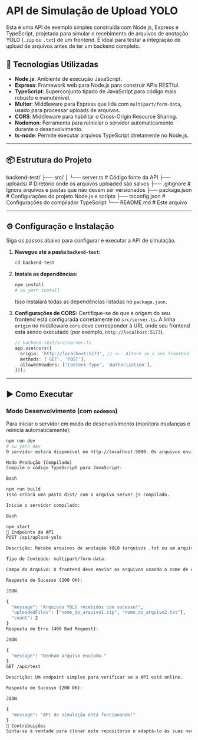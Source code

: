 # API de Simulação de Upload YOLO

Esta é uma API de exemplo simples construída com Node.js, Express e TypeScript, projetada para simular o recebimento de arquivos de anotação YOLO (`.zip` ou `.txt`) de um frontend. É ideal para testar a integração de upload de arquivos antes de ter um backend completo.

## 🚀 Tecnologias Utilizadas

* **Node.js**: Ambiente de execução JavaScript.
* **Express**: Framework web para Node.js para construir APIs RESTful.
* **TypeScript**: Superconjunto tipado de JavaScript para código mais robusto e manutenível.
* **Multer**: Middleware para Express que lida com `multipart/form-data`, usado para processar uploads de arquivos.
* **CORS**: Middleware para habilitar o Cross-Origin Resource Sharing.
* **Nodemon**: Ferramenta para reiniciar o servidor automaticamente durante o desenvolvimento.
* **ts-node**: Permite executar arquivos TypeScript diretamente no Node.js.

---

## 📦 Estrutura do Projeto

backend-test/
├── src/
│   └── server.ts           # Código fonte da API
├── uploads/                # Diretório onde os arquivos uploaded são salvos
├── .gitignore              # Ignora arquivos e pastas que não devem ser versionados
├── package.json            # Configurações do projeto Node.js e scripts
├── tsconfig.json           # Configurações do compilador TypeScript
└── README.md               # Este arquivo


---

## ⚙️ Configuração e Instalação

Siga os passos abaixo para configurar e executar a API de simulação.

1.  **Navegue até a pasta `backend-test`:**
    ```bash
    cd backend-test
    ```

2.  **Instale as dependências:**
    ```bash
    npm install
    # ou yarn install
    ```
    Isso instalará todas as dependências listadas no `package.json`.

3.  **Configurações de CORS:**
    Certifique-se de que a origem do seu frontend está configurada corretamente no `src/server.ts`. A linha `origin` no middleware `cors` deve corresponder à URL onde seu frontend está sendo executado (por exemplo, `http://localhost:5173`).

    ```typescript
    // backend-test/src/server.ts
    app.use(cors({
      origin: 'http://localhost:5173', // <-- Altere se o seu frontend estiver em outra porta
      methods: ['GET', 'POST'],
      allowedHeaders: ['Content-Type', 'Authorization'],
    }));
    ```

---

## ▶️ Como Executar

### Modo Desenvolvimento (com `nodemon`)

Para iniciar o servidor em modo de desenvolvimento (monitora mudanças e reinicia automaticamente):

```bash
npm run dev
# ou yarn dev
O servidor estará disponível em http://localhost:5000. Os arquivos enviados serão salvos na pasta uploads/ dentro do diretório backend-test/.

Modo Produção (Compilado)
Compile o código TypeScript para JavaScript:

Bash

npm run build
Isso criará uma pasta dist/ com o arquivo server.js compilado.

Inicie o servidor compilado:

Bash

npm start
🧪 Endpoints da API
POST /api/upload-yolo

Descrição: Recebe arquivos de anotação YOLO (arquivos .txt ou um arquivo .zip contendo-os).

Tipo de Conteúdo: multipart/form-data.

Campo do Arquivo: O frontend deve enviar os arquivos usando o nome de campo yoloFiles.

Resposta de Sucesso (200 OK):

JSON

{
  "message": "Arquivos YOLO recebidos com sucesso!",
  "uploadedFiles": ["nome_do_arquivo1.zip", "nome_do_arquivo2.txt"],
  "count": 2
}
Resposta de Erro (400 Bad Request):

JSON

{
  "message": "Nenhum arquivo enviado."
}
GET /api/test

Descrição: Um endpoint simples para verificar se a API está online.

Resposta de Sucesso (200 OK):

JSON

{
  "message": "API de simulação está funcionando!"
}
🤝 Contribuições
Sinta-se à vontade para clonar este repositório e adaptá-lo às suas necessidades.